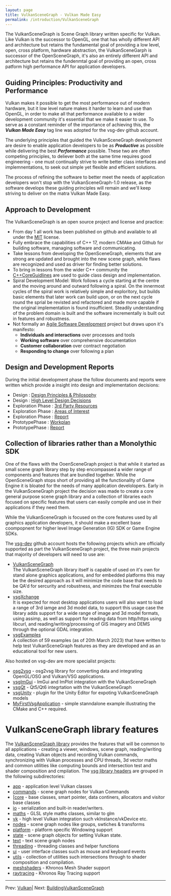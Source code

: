 ```yaml
---
layout: page
title: VulkanSceneGraph - Vulkan Made Easy
permalink: /introduction/VulkanSceneGraph
---
```


The VulkanSceneGraph is Scene Graph library written specific for Vulkan. Like Vulkan is the successor to OpenGL, one that has wholly different API and architecture but retains the fundamental goal of providing a low level, open, cross platform, hardware abstraction, the VulkanSceneGarph is successor of the OpenSceneGraph, it's also an entirely different API and architecture but retains the fundenmtal goal of providing an open, cross patform high performance API for application developers.

## Guiding Principles: Productivity and Performance

Vulkan makes it possible to get the most performance out of modern hardware, but it low level nature makes it harder to learn and use than OpenGL, in order to make all that performance available to a wider development community it's essential that we make it easier to use. To serve as a constant reminder of the importance of achieving this, the ***Vulkan Made Easy*** tag line was adopted for the vsg-dev github account.

The underlying principles that guided the VulkanSceneGraph development are desire to enable application developers to be as ***Productive*** as possible while delivering the best ***Performance*** possible.  These two are often competing principles, to deliever both at the same time requires good engineering - one must continually strive to write better class interfaces and implemnentations, to seek out simple yet flexible and efficient solutions.

The process of refining the software to better meet the needs of application developers won't stop with the VulkanSceneGraph-1.0 release, as the software develops these guiding principles will remain and we'll keep striving to deliver on the matra Vulkan Made Easy.

## Approach to Development

The VulkanSceneGraph is an open source project and license and practice:
* From day 1 all work has been published on github and available to all under the [MIT](https://github.com/vsg-dev/VulkanSceneGraph/blob/master/LICENSE.md) license.
* Fully embrace the capabilities of C++ 17, modern CMAke and Github for building software, managing software and communicating.
* Take lessons from developing the OpenSceneGraph, elements that are strong are updated and brought into the new scene graph, while flaws are recognized and used as driver for finding better solutions.
* To bring in lessons from the wider C++ community the [C++CoreGuidlines](https://isocpp.github.io/CppCoreGuidelines/CppCoreGuidelines) are used to guide class design and implementation.
* Spiral Development Model:
Work follows a cycle starting at the centre and the moving around and outward following a spiral. On the innermost cycles of the spiral work is relatively simple and exploritory, but builds basic elements that later work can build upon, or on the next cycle round the sprial be revisted and refactored and made more capable if the original implementation is found insufficient. Steadily understanding of the problem domain is built and the software incrementally is built out in features and robustness.
* Not formally an [Agile Software Development](https://en.wikipedia.org/wiki/Agile_software_development) project but draws upon it's manifesto:
    * **Individuals and interactions** over processes and tools
    * **Working software** over comprehensive documentation
    * **Customer collaboration** over contract negotiation
    * **Responding to change** over following a plan

## Design and Development Reports

During the initial development phase the follow documents and reports were written which provide a insight into design and implementation decisions:

* Design : [Design Principles & Philosophy](docs/Design/DesignPrinciplesAndPhilosophy.md)
* Design : [High Level Design Decisions](docs/Design/HighLevelDesignDecisions.md)
* Exploration Phase : [3rd Party Resources](docs/ExplorationPhase/3rdPartyResources.md)
* Exploration Phase : [Areas of Interest](docs/ExplorationPhase/AreasOfInterest.md)
* Exploration Phase : [Report](docs/ExplorationPhase/VulkanSceneGraphExplorationPhaseReport.md)
* PrototypePhase : [Workplan](docs/PrototypePhase/Workplan.md)
* PrototypePhase : [Report](docs/PrototypePhase/PrototypePhaseReport.md)

## Collection of libraries rather than a Monolythic SDK

One of the flaws with the OoenSceneGraph project is that while it started as small scene graph library step by step encompassed a wider range of components and features that are bundled together. While the OpenSceneGraph stops short of providing all the functionality of Game Engine it is bloated for the needs of many application develolopers.  Early in the VulkanSceneGraph project the decision was made to create a core general purpose scene graph library and a collection of libraries each focused on specific features that users can easily compile and use in their applications if they need them.

While the VulkanSceneGraph is focused on the core features used by all graphics application developers, it should make a excellent base coompopnent for higher level Image Generation (IG) SDK or Game Engine SDKs.

The [vsg-dev](https://github.com/vsg-dev) github account hosts the following projects which are officially supported as part the VulkanSceneGraph project, the three main projects that majority of developers will need to use are:
* [VulkanSceneGraph](https://github.com/vsg-dev/VulkanSceneGraph)  
The VulkanSceneGraph library itself is capable of used on it's own for stand alone graphics applications, and for embedded platforms this may be the desired approach as it will minimize the code base that needs to be QA'd for sercurity and robustness, and minimzes the final exectuble size.
* [vsgXchange](https://github.com/vsg-dev/vsgXchange)  
It is expected for most desktop applications users will also want to load a range of 3rd iamge and 3d model data, to support this usage case the  library adds support for a wide range of image and 3d model formats, using assimp, as well as support for reading data from http/https using libcurl, and reading/writing/processing of GIS imagery and DEMS through the optional GDAL integration.
* [vsgExamples](https://github.com/vsg-dev/vsgExamples)  
A collection of 59 examples (as of 20th March 2023) that have written to help test VulkanSceneGraph features as they are developed and as an educational tool for new users.

Also hosted on vsg-dev are more specialist projects:

* [osg2vsg](https://github.com/vsg-dev/osg2vsg) - osg2vsg library for converting data and integrating OpenGL/OSG and Vulkan/VSG applications.
* [vsgImGui](https://github.com/vsg-dev/vsgImGui) - ImGui and ImPlot integration with the VulkanSceneGraph
* [vsgQt](https://github.com/vsg-dev/vsgQt) - Qt5/Qt6 integrtation with the VulkanSceneGraph
* [vsgUnity](https://github.com/vsg-dev/vsgUnity) - plugin for the Unity Editor for expoting VulkanSceneGraph models
* [MyFirstVsgApplication](https://github.com/vsg-dev/MyFirstVsgApplication) - simple stanndalone example illustrating the CMake and C++ required.


# VulkanSceneGraph library features

The [VulkanSceneGraph library](https://github.com/vsg-dev/VulkanSceneGraph/) provides the features that will be common to all applications - creating a viewer, windows, scene graph, reading/writing data, creating Vulkan objects and recording Vulkan commands, synchronizing with Vulkan processes and CPU threads, 3d vector maths and common utilities like computing bounds and intersection test and shader composition and cmpilation. The [vsg library headers](https://github.com/vsg-dev/VulkanSceneGraph/tree/master/include/vsg) are grouped in the following subdirectories:

* [app](https://github.com/vsg-dev/VulkanSceneGraph/tree/master/include/vsg/app) - application level Vulkan classes
* [commands](https://github.com/vsg-dev/VulkanSceneGraph/tree/master/include/vsg/commands) - scene graph nodes for Vulkan Commands
* [[core](https://github.com/vsg-dev/VulkanSceneGraph/tree/master/include/vsg/core) - base classes, smart pointer, data continers, allocators and visitor base classes
* [io](https://github.com/vsg-dev/VulkanSceneGraph/tree/master/include/vsg/io) - serialization and built-in reader/writers.
* [maths](https://github.com/vsg-dev/VulkanSceneGraph/tree/master/include/vsg/maths) - GLSL style maths classes, similar to glm
* [vk](https://github.com/vsg-dev/VulkanSceneGraph/tree/master/include/vsg/vk) - high level Vulkan integration such vkInstance/vkDevice etc.
* [nodes](https://github.com/vsg-dev/VulkanSceneGraph/tree/master/include/vsg/) - scene graph nodes like groups, swtiches & transforms
* [platform](https://github.com/vsg-dev/VulkanSceneGraph/tree/master/include/vsg/platform) - platform specific Windowing support
* [state](https://github.com/vsg-dev/VulkanSceneGraph/tree/master/include/vsg/state) - scene graph objects for setting Vulkan state.
* [text](https://github.com/vsg-dev/VulkanSceneGraph/tree/master/include/vsg/text) - text scene graph nodes
* [threading](https://github.com/vsg-dev/VulkanSceneGraph/tree/master/include/vsg/threading) - threading classes and helper functions
* [ui](https://github.com/vsg-dev/VulkanSceneGraph/tree/master/include/vsg/ui) - user interface classes such as mouse and keyboard events
* [utils](https://github.com/vsg-dev/VulkanSceneGraph/tree/master/include/vsg/utils) - collection of utilities such intersections through to shader composition and compilation.
* [meshshaders](https://github.com/vsg-dev/VulkanSceneGraph/tree/master/include/vsg/meshshaders) - Khronos Mesh Shader support
* [raytracing](https://github.com/vsg-dev/VulkanSceneGraph/tree/master/include/vsg/raytracing) - Khronos Ray Tracing support

---

 Prev: [Vulkan](Vulkan.md)| Next: [BuildingVulkanSceneGraph](BuildingVulkanSceneGraph.md)
